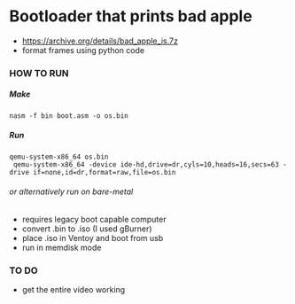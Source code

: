 # Bootloader that prints bad apple

- https://archive.org/details/bad_apple_is.7z
- format frames using python code

### HOW TO RUN
##### Make
``` nasm -f bin boot.asm -o os.bin ```
##### Run
``` qemu-system-x86_64 os.bin ```  
``` qemu-system-x86_64 -device ide-hd,drive=dr,cyls=10,heads=16,secs=63 -drive if=none,id=dr,format=raw,file=os.bin```
###### or alternatively run on bare-metal
- requires legacy boot capable computer
- convert .bin to .iso (I used gBurner)
- place .iso in Ventoy and boot from usb
- run in memdisk mode

### TO DO
- get the entire video working
